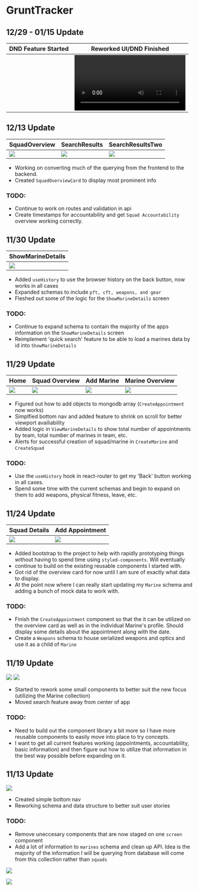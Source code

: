 # GruntTracker

## 12/29 - 01/15 Update


| DND Feature Started | Reworked UI/DND Finished |
| ------ | ------ |
|  | ![](.src/docs/GT_Update_20200115.webm) |

## 12/13 Update

| SquadOverview |  SearchResults | SearchResultsTwo | 
| ------ | ------ | ------ |
| ![](./src/docs/1213_squadoverview.png) | ![](./src/docs/1213_2.png) | ![](./src/docs/1213_3.png) |

- Working on converting much of the querying from the frontend to the backend.
- Created `SquadOverviewCard` to display most prominent info

### TODO:
- Continue to work on routes and validation in api
- Create timestamps for accountability and get `Squad Accountability` overview working correctly.

## 11/30 Update

| ShowMarineDetails | 
| ------ | 
| ![](./src/docs/1130_showmarinedetails.png) |


- Added `useHistory` to use the browser history on the back button, now works in all cases
- Expanded schemas to include `pft, cft, weapons, and gear`
- Fleshed out some of the logic for the `ShowMarineDetails` screen


### TODO:
- Continue to expand schema to contain the majority of the apps information on the `ShowMarineDetails` screen
- Reimplement 'quick search' feature to be able to load a marines data by id into `ShowMarineDetails`


## 11/29 Update

| Home | Squad Overview | Add Marine | Marine Overview |
| ------ | ------ | ------ | ------ |
| ![](./src/docs/1128_home.png) | ![](./src/docs/1128_squadoverviewexpanded.png) | ![](./src/docs/1128_addmarine.png) | ![](./src/docs/1128_viewmarine.png) |

- Figured out how to add objects to mongodb array (`CreateAppointment` now works)
- Simplfied bottom nav and added feature to shrink on scroll for better viewport availiability
- Added logic in `ViewMarineDetails` to show total number of appointments by team, total number of marines in team, etc.
- Alerts for successful creation of squad/marine in `CreateMarine` and `CreateSquad`

### TODO:
- Use the `useHistory` hook in react-router to get my 'Back' button working in all cases.
- Spend some time with the current schemas and begin to expand on them to add weapons, physical fitness, leave, etc.

## 11/24 Update


| Squad Details | Add Appointment |
| ------ | ------ |
| ![](./src/docs/1124.png) | ![](./src/docs/1124_2.png) |

- Added bootstrap to the project to help with rapidly prototyping things without having to spend time using `styled-components`. Will eventually
- continue to build on the existing reusable components I started with. 
- Got rid of the overview card for now until I am sure of exactly what data to display.
- At the point now where I can really start updating my `Marine` schema and adding a bunch of mock data to work with.

### TODO:
- Finish the `CreateAppointment` component so that the it can be utilized on the overview card as well as in the individual Marine's profile. Should display some details about the appointment along with the date.
- Create a `Weapons` schema to house serialized weapons and optics and use it as a child of `Marine`

## 11/19 Update
![](./src/docs/MarineCollection1119.png)
![](./src/docs/home1119.png)

- Started to rework some small components to better suit the new focus (utilizing the Marine collection)
- Moved search feature away from center of app

### TODO:
- Need to build out the component library a bit more so I have more reusable components to easily move into place to try concepts.
- I want to get all current features working (appointments, accountability, basic information) and then figure out how to utilize that information in the best way possible before expanding on it.

## 11/13 Update

![](./src/docs/navbar1113.png)

- Created simple bottom nav
- Reworking schema and data structure to better suit user stories

### TODO: 
- Remove uneccesary components that are now staged on one `screen` component
- Add a lot of information to `marines` schema and clean up API. Idea is the majority of the information I will be querying from database will come from this collection rather than `squads` 


![](./src/docs/mindmap.png)

![](./src/docs/wireframe.png)

